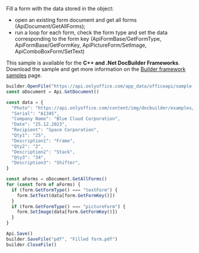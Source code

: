 Fill a form with the data stored in the object:

* open an existing form document and get all forms (ApiDocument/GetAllForms);
* run a loop for each form, check the form type and set the data corresponding to the form key (ApiFormBase/GetFormType,  ApiFormBase/GetFormKey, ApiPictureForm/SetImage, ApiComboBoxForm/SetText)

This sample is available for the **C++ and .Net DocBuilder Frameworks**.
Download the sample and get more information on the [Builder framework samples](../../../../Document%20Builder/Builder%20Framework/Builder%20framework%20samples/index.md) page.

```js document-builder={"documentType": "word", "editorConfig": {"customization": {"zoom": 60}}}
builder.OpenFile("https://api.onlyoffice.com/app_data/officeapi/sample-files/empty_form.pdf")
const oDocument = Api.GetDocument()

const data = {
  "Photo": "https://api.onlyoffice.com/content/img/docbuilder/examples/blue_cloud.png",
  "Serial": "A1345",
  "Company Name": "Blue Cloud Corporation",
  "Date": "25.12.2023",
  "Recipient": "Space Corporation",
  "Qty1": "25",
  "Description1": "Frame",
  "Qty2": "2",
  "Description2": "Stack",
  "Qty3": "34",
  "Description3": "Shifter",
}

const aForms = oDocument.GetAllForms()
for (const form of aForms) {
  if (form.GetFormType() === "textForm") {
    form.SetText(data[form.GetFormKey()])
  }
  if (form.GetFormType() === "pictureForm") {
    form.SetImage(data[form.GetFormKey()])
  }
}

Api.Save()
builder.SaveFile("pdf", "Filled form.pdf")
builder.CloseFile()
```